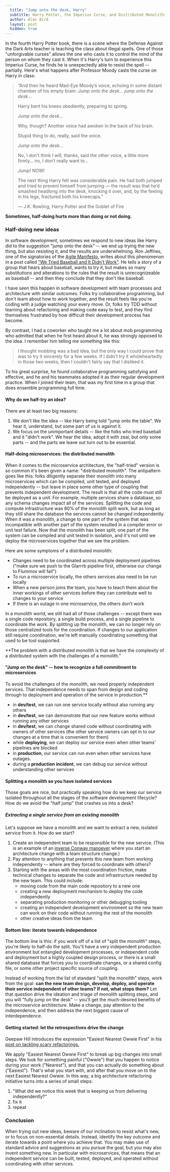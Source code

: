 ```yaml
---
  title: "Jump onto the desk, Harry"
  subtitle: Harry Potter, the Imperius Curse, and Distributed Monoliths
  author: Alex Bird
  layout: post
  hidden: true
---
```


In the fourth Harry Potter book, there is a scene where the Defense Against the
Dark Arts teacher is teaching the class about illegal spells. One of those
"unforgivable curses" allows the one who casts it to control the mind of the
person on whom they cast it.  When it's Harry's turn to experience this Imperius
Curse, he finds he is unexpectedly able to resist the spell -- partially. Here's
what happens after Professor Moody casts the curse on Harry in class:

> &ldquo;And then he heard Mad-Eye Moody’s voice, echoing in some distant
> chamber of his empty brain: *Jump onto the desk&hellip; jump onto the
> desk&hellip;*
>
> Harry bent his knees obediently, preparing to spring.
>
> *Jump onto the desk&hellip;*
>
> Why, though? Another voice had awoken in the back of his brain.
>
> Stupid thing to do, really, said the voice.
>
> *Jump onto the desk&hellip;*
>
> No, I don’t think I will, thanks, said the other voice, a little more
> firmly&hellip; no, I don’t really want to&hellip;
>
> *Jump!* NOW!
>
> The next thing Harry felt was considerable pain. He had both jumped and tried
> to prevent himself from jumping — the result was that he’d smashed headlong
> into the desk, knocking it over, and, by the feeling in his legs, fractured
> both his kneecaps.&rdquo;
>
> ― J.K. Rowling, Harry Potter and the Goblet of Fire 

**Sometimes, half-doing hurts more than doing or not doing.**

### Half-doing new ideas

In software development, sometimes we respond to new ideas like Harry did to the
suggestion "jump onto the desk" -- we end up trying the new thing, but also
resisting it, and the results are underwhelming. Ron Jeffries, one of the
signatories of the [Agile Manifesto](https://agilemanifesto.org/), writes about
this phenomenon in a post called
["We Tried Baseball and It Didn't Work"](https://ronjeffries.com/xprog/articles/jatbaseball/).
He tells a story of a group that hears about baseball, wants to try it, but
makes so many substitutions and alterations to the rules that the result is
unrecognizeable as baseball -- and then they conclude that they don't like
baseball.

I have seen this happen in software development with team processes and
architecture with similar outcomes. Folks try collaborative programming, but
don't learn about how to work together, and the result feels like you're coding
with a judge watching your every move. Or, folks try TDD without learning about
refactoring and making code easy to test, and they find themselves frustrated by
how difficult their development process has become.

By contrast, I had a coworker who taught me a lot about mob programming who
admitted that when he first heard about it, he was strongly opposed to the idea.
I remember him telling me something like this:

> I thought mobbing was a bad idea, but the only way I could prove that was to
> try it sincerely for a few weeks. If I didn't try it wholeheartedly in those
> two weeks, then I couldn't fairly say that I disliked it.

To his great surprise, he found collaborative programming satisfying and
effective, and he and his teammates adopted it as their regular development
practice. When I joined their team, that was my first time in a group that does
ensemble programming full time.

#### Why do we half-try an idea?

There are at least two big reasons:
1. We don't like the idea -- like Harry being told "jump onto the table". We
   hear it, understand, but some part of us is against it.
2. We focus on the unimportant details -- like the folks who tried baseball and it
   "didn't work". We hear the idea, adopt it with zeal, but only some parts --
   and the parts we leave out turn out to be essential.

#### Half-doing microservices: the distributed monolith

When it comes to the microservice architecture, the "half-tried" version is so
common it's been given a name: "distributed monolith". The antipattern goes like
this: folks diligently separate their monolith into many microservices which can
be compiled, unit tested, and deployed independently -- but leave in place some
other type of coupling that prevents independent development. The result is that
all the code must still be deployed as a unit. For example, multiple services share
a database, so any schema changes impact all of the services. Splitting the code
and compute infrastructure was 80% of the monolith split work, but as long as
they still share the database the services cannot be changed independently. When
it was a monolith, a change to one part of the system that was incompatible with
another part of the system resulted in a compiler error or unit test failure.
Now that the monolith has been split, one part of the system can be compiled and
unit tested in isolation, and it's not until we deploy the microservices
together that we see the problem.

Here are some symptoms of a distributed monolith:
 - Changes need to be coordinated across multiple deployment pipelines ("make
   sure we push to the Glarrrb pipeline first, otherwise our change to Flummox
   will fail")
 - To run a microservice locally, the others services also need to be run
   locally
 - When a new person joins the team, you have to teach them about the inner
   workings of other services before they can contribute well to changes to your
   service
 - If there is an outage in one microservice, the others don't work

In a monolith world, we still had all of those challenges -- except there was a
single code repository, a single build process, and a single pipeline to
coordinate the work. By splitting up the monolith, we can no longer rely on
those centralized tools for the coordination. If changes to our application
still require coordination, we're left manually coordinating something that used
to be tool supported.

**The problem with a distributed monolith is that we have the complexity of a
distributed system with the challenges of a monolith."

#### "Jump on the desk" -- how to recognize a full commitment to microservices

To avoid the challenges of the monolith, we need properly independent services. That
independence needs to span from design and coding through to deployment and
operation of the service in production.**

- in **dev/test**, we can run one service locally without also running any others
- in **dev/test**, we can demonstrate that our new feature works without running
  any other services
- in **dev/test**, we can change shared code without coordinating with owners of
  other services (the other service owners can opt in to our changes at a time
  that is convenient for them)
- while **deploying**, we can deploy our service even when other teams'
  pipelines are blocked
- in **production**, our service can run even when other services have outages.
- during a **production incident**, we can debug our service without
  understanding other services

#### Splitting a monolith so you have isolated services

Those goals are nice, but practically speaking how do we keep our service
isolated throughout all the stages of the software development lifecycle? How do
we avoid the "half jump" that crashes us into a desk?

##### Extracting a single service from an existing monolith

Let's suppose we have a monolith and we want to extract a new, isolated service
from it. How do we start?

1. Create an independent team to be responsible for the new service. (This is
   an example of an [inverse Conway
   manoever](https://martinfowler.com/bliki/ConwaysLaw.html) where you start an
   architecture change with a team structure change.)
2. Pay attention to anything that prevents this new team from working
   independently -- where are they forced to coordinate with others?
3. Starting with the areas with the most coordination friction, make technical
   changes to separate the code and infrastructure needed by the new team. This
   could include:
     - moving code from the main code repository to a new one
     - creating a new deployment mechanism to deploy the code independently
     - separating production monitoring or other debugging tooling
     - creating an independent development environment so the new team can work
       on their code without running the rest of the monolith
     - other creative ideas from the team

#### Bottom line: iterate towards independence

The bottom line is this: if you work off of a list of "split the monolith"
steps, you're likely to half-do the split. You'll have a very independent
production environment but entangled development processes, or independent code
and deployment but a highly coupled design process, or there is a small shared
database that forces you to coordinate changes, or a shared config file, or some
other project specific source of coupling.

Instead of working from the list of standard "split the monolith" steps, work
from the goal: **can the new team design, develop, deploy, and operate their
service independent of other teams?  If not, what stops them?** Let that
question drive the ideation and triage of monolith splitting steps, and you will
"fully jump on the desk" -- you'll get the much-desired benefits of the
microservice architecture. Make a change, pay attention to the independence, and
then address the next biggest cause of interdependence.

#### Getting started: let the retrospectives drive the change

Geepaw Hill introduces the expression "Easiest Nearest Owwie First" in his [post
on tackling scary refactorings.](https://www.geepawhill.org/2019/03/03/refactoring-pro-tip-easiest-nearest-owwie-first/)

We apply "Easiest Nearest Owwie First" to break up big changes into small steps.
We look for something painful ("Owwie") that you happen to notice during your
work ("Nearest"), and that you can actually do something about ("Easiest").
That's what you start with, and after that you move on to the next Easiest
Nearest Owwie. In this way, a big architecture refactoring initiative turns into
a series of small steps:

1. "What did we notice this week that is keeping us from delivering independently?"
2. fix it
3. repeat

### Conclusion

When trying out new ideas, beware of our inclination to resist what's new, or to
focus on non-essential details. Instead, identify the key outcome and iterate
towards a point where you achieve that. You may make use of standard advice and
suggestions as you pursue the goal, but you may also invent something new. In
particular with microservices, that means that an independent service can be
built, tested, deployed, and operated without coordinating with other services.


